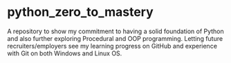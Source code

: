 # python_zero_to_mastery

A repository to show my commitment to having a solid foundation of Python and also further exploring Procedural and OOP programming. Letting future recruiters/employers see my learning progress on GitHub and experience with Git on both Windows and Linux OS. 
